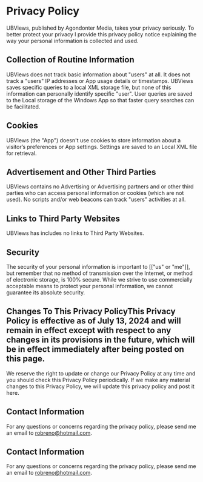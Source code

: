 # Privacy Policy

UBViews, published by Agondonter Media, takes your privacy seriously. To better protect your privacy I provide this privacy policy notice explaining the way your personal information is collected and used.


## Collection of Routine Information

UBViews does not track basic information about "users" at all. It does not track a "users" IP addresses or App usage details or timestamps. UBViews saves specific queries to a local XML storage file, but none of this information can personally identify specific "user". User queries are saved to the Local storage of the Windows App so that faster query searches can be facilitated.

## Cookies

UBViews (the "App") doesn't use cookies to store information about a visitor’s preferences or App settings. Settings are saved to an Local XML file for retrieval.

## Advertisement and Other Third Parties

UBViews contains no Advertising or Advertising partners and or other third parties who can access personal information or cookies (which are not used). No scripts and/or web beacons can track "users" activities at all. 


## Links to Third Party Websites

UBViews has includes no links to Third Party Websites. 

## Security

The security of your personal information is important to [["us" or "me"]], but remember that no method of transmission over the Internet, or method of electronic storage, is 100% secure. While we strive to use commercially acceptable means to protect your personal information, we cannot guarantee its absolute security.


## Changes To This Privacy PolicyThis Privacy Policy is effective as of July 13, 2024 and will remain in effect except with respect to any changes in its provisions in the future, which will be in effect immediately after being posted on this page.

We reserve the right to update or change our Privacy Policy at any time and you should check this Privacy Policy periodically. If we make any material changes to this Privacy Policy, we  will update this privacy policy and post it here.


## Contact Information

For any questions or concerns regarding the privacy policy, please send me an email to robreno@hotmail.com.


## Contact Information

For any questions or concerns regarding the privacy policy, please send me an email to robreno@hotmail.com.
